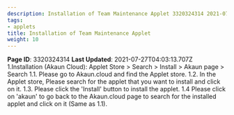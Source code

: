 ```yaml
---
description: Installation of Team Maintenance Applet 3320324314 2021-07-27T04:03:13.
tags:
- applets
title: Installation of Team Maintenance Applet
weight: 10
---
```


**Page ID**: 3320324314
**Last Updated**: 2021-07-27T04:03:13.707Z
1.Installation (Akaun Cloud): Applet Store > Search > Install > Akaun page > Search
1.1. Please go to Akaun.cloud and find the Applet store.
1.2. In the Applet store, Please search for the applet that you want to install and click on it.
1.3. Please click the 'Install' button to install the applet.
1.4 Please click on 'akaun' to go back to the Akaun.cloud page to search for the installed applet and click on it (Same as 1.1).